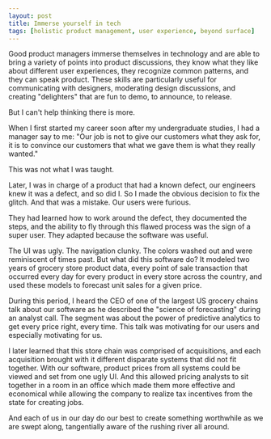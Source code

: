 ```yaml
---
layout: post
title: Immerse yourself in tech
tags: [holistic product management, user experience, beyond surface]
---
```


Good product managers immerse themselves in technology and are able to bring a variety of points into product discussions, they know what they like about different user experiences, they recognize common patterns, and they can speak product.  These skills are particularly useful for communicating with designers, moderating design discussions, and creating "delighters" that are fun to demo, to announce, to release.

But I can't help thinking there is more.

When I first started my career soon after my undergraduate studies, I had a manager say to me:  "Our job is not to give our customers what they ask for, it is to convince our customers that what we gave them is what they really wanted."

This was not what I was taught.

Later, I was in charge of a product that had a known defect, our engineers knew it was a defect, and so did I.  So I made the obvious decision to fix the glitch.  And that was a mistake.  Our users were furious.

They had learned how to work around the defect, they documented the steps, and the ability to fly through this flawed process was the sign of a super user.  They adapted because the software was useful.

The UI was ugly.  The navigation clunky.  The colors washed out and were reminiscent of times past.  But what did this software do?  It modeled two years of grocery store product data, every point of sale transaction that occurred every day for every product in every store across the country, and used these models to forecast unit sales for a given price.  

During this period, I heard the CEO of one of the largest US grocery chains talk about our software as he described the "science of forecasting" during an analyst call.  The segment was about the power of predictive analytics to get every price right, every time.  This talk was motivating for our users and especially motivating for us.

I later learned that this store chain was comprised of acquisitions, and each acquisition brought with it different disparate systems that did not fit together.  With our software, product prices from all systems could be viewed and set from one ugly UI.  And this allowed pricing analysts to sit together in a room in an office which made them more effective and economical while allowing the company to realize tax incentives from the state for creating jobs.

And each of us in our day do our best to create something worthwhile as we are swept along, tangentially aware of the rushing river all around. 
